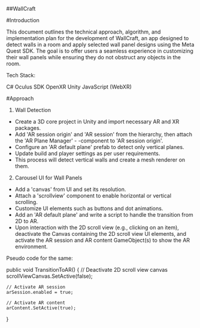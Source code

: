 
##WallCraft

#Introduction

This document outlines the technical approach, algorithm, and implementation plan for the development of WallCraft, an app designed to detect walls in a room and apply selected wall panel designs using the Meta Quest SDK. The goal is to offer users a seamless experience in customizing their wall panels while ensuring they do not obstruct any objects in the room.

Tech Stack:

 C#
 Oculus SDK
 OpenXR
 Unity
 JavaScript (WebXR)

#Approach

1. Wall Detection
   
   
- Create a 3D core project in Unity and import necessary AR and XR packages.
- Add 'AR session origin' and 'AR session' from the hierarchy, then attach the 'AR Plane Manager' - -component to 'AR session origin'.
- Configure an 'AR default plane' prefab to detect only vertical planes.
- Update build and player settings as per user requirements.
- This process will detect vertical walls and create a mesh renderer on them.
  

2. Carousel UI for Wall Panels

   
- Add a 'canvas' from UI and set its resolution.
- Attach a 'scrollview' component to enable horizontal or vertical scrolling.
- Customize UI elements such as buttons and dot animations.
- Add an 'AR default plane' and write a script to handle the transition from 2D to AR.
- Upon interaction with the 2D scroll view (e.g., clicking on an item), deactivate the Canvas containing the 2D scroll view UI elements, and activate the AR session and AR content GameObject(s) to show the AR environment.

Pseudo code for the same:

public void TransitionToAR()
{
    // Deactivate 2D scroll view canvas
    scrollViewCanvas.SetActive(false);
    
    // Activate AR session
    arSession.enabled = true;
    
    // Activate AR content
    arContent.SetActive(true);
}
